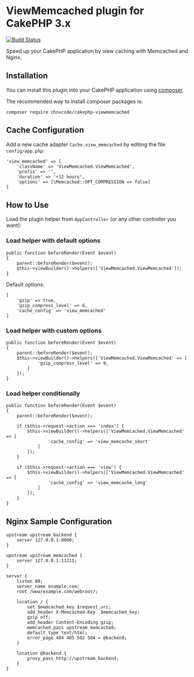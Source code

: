 # ViewMemcached plugin for CakePHP 3.x

[![Build Status](https://travis-ci.org/chnvcode/cakephp-viewmemcached.svg?branch=master)](https://travis-ci.org/chnvcode/cakephp-viewmemcached)

Speed up your CakePHP application by view caching with Memcached and Nginx.

## Installation

You can install this plugin into your CakePHP application using [composer](http://getcomposer.org).

The recommended way to install composer packages is:

```
composer require chnvcode/cakephp-viewmemcached
```

## Cache Configuration

Add a new cache adapter `Cache.view_memcached` by editing the file `config/app.php`:

```
'view_memcached' => [
    'className' => 'ViewMemcached.ViewMemcached',
    'prefix' => '',
    'duration' => '+12 hours',
    'options' => [\Memcached::OPT_COMPRESSION => false]
]
```

## How to Use

Load the plugin helper from `AppController` (or any other controller you want):

### Load helper with default options

```
public function beforeRender(Event $event)
{
    parent::beforeRender($event);
    $this->viewBuilder()->helpers(['ViewMemcached.ViewMemcached']);
}
```

Default options:

```
[
    'gzip' => true,
    'gzip_compress_level' => 6,
    'cache_config' => 'view_memcached'
]
```

### Load helper with custom options

```
public function beforeRender(Event $event)
{
    parent::beforeRender($event);
    $this->viewBuilder()->helpers(['ViewMemcached.ViewMemcached' => [
            'gzip_compress_level' => 9,
        ]
    ]);
}
```

### Load helper conditionally

```
public function beforeRender(Event $event)
{
    parent::beforeRender($event);

    if ($this->request->action === 'index') {
        $this->viewBuilder()->helpers(['ViewMemcached.ViewMemcached' => [
                'cache_config' => 'view_memcache_short'
            ]
        ]);
    }

    if ($this->request->action === 'view') {
        $this->viewBuilder()->helpers(['ViewMemcached.ViewMemcached' => [
                'cache_config' => 'view_memcache_long'
            ]
        ]);
    }
}
```

## Nginx Sample Configuration

```
upstream upstream_backend {
    server 127.0.0.1:8080;
}

upstream upstream_memcached {
    server 127.0.0.1:11211;
}

server {
    listen 80;
    server_name example.com;
    root /www/example.com/webroot/;

    location / {
        set $memcached_key $request_uri;
        add_header X-Memcached-Key  $memcached_key;
        gzip off;
        add_header Content-Encoding gzip;
        memcached_pass upstream_memcached;
        default_type text/html;
        error_page 404 405 502 504 = @backend;
    }

    location @backend {
        proxy_pass http://upstream_backend;
    }
}
```
